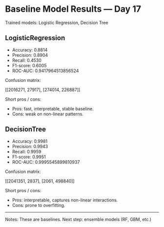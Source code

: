 # Baseline Model Results — Day 17

Trained models: Logistic Regression, Decision Tree

## LogisticRegression

- Accuracy: 0.8814
- Precision: 0.8904
- Recall: 0.4530
- F1-score: 0.6005
- ROC-AUC: 0.9417964513856524

Confusion matrix:

[[2016271, 27917], [274014, 226887]]

Short pros / cons:

- Pros: fast, interpretable, stable baseline.
- Cons: weak on non-linear patterns.

## DecisionTree

- Accuracy: 0.9981
- Precision: 0.9943
- Recall: 0.9959
- F1-score: 0.9951
- ROC-AUC: 0.9995545899810937

Confusion matrix:

[[2041351, 2837], [2061, 498840]]

Short pros / cons:

- Pros: interpretable, captures non-linear interactions.
- Cons: prone to overfitting.

---

Notes: These are baselines. Next step: ensemble models (RF, GBM, etc.)
